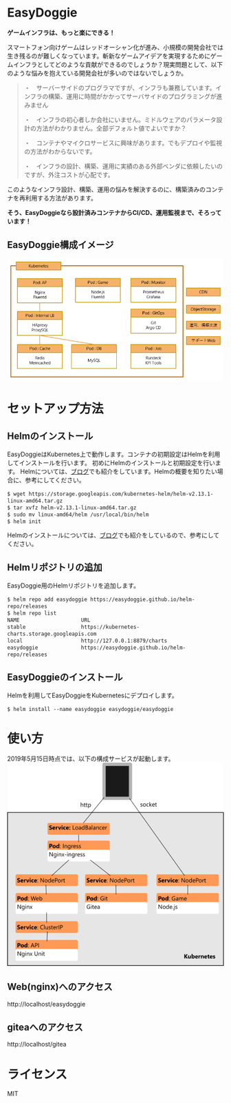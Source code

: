 # EasyDoggie
**ゲームインフラは、もっと楽にできる！**

スマートフォン向けゲームはレッドオーシャン化が進み、小規模の開発会社では生き残るのが難しくなっています。斬新なゲームアイデアを実現するためにゲームインフラとしてどのような貢献ができるのでしょうか？現実問題として、以下のような悩みを抱えている開発会社が多いのではないでしょうか。

> ・　サーバーサイドのプログラマですが、インフラも兼務しています。インフラの構築、運用に時間がかかってサーバサイドのプログラミングが進みません
>
> ・　インフラの初心者しか会社にいません。ミドルウェアのパラメータ設計の方法がわかりません。全部デフォルト値でよいですか？
> 
> ・　コンテナやマイクロサービスに興味があります。でもデプロイや監視の方法がわからないです。
> 
> ・　インフラの設計、構築、運用に実績のある外部ベンダに依頼したいのですが、外注コストが心配です。

このようなインフラ設計、構築、運用の悩みを解決するのに、構築済みのコンテナを再利用する方法があります。

**そう、EasyDoggieなら設計済みコンテナからCI/CD、運用監視まで、そろっています！**

## EasyDoggie構成イメージ
![structure](https://github.com/easydoggie/EasyDoggie/blob/master/images/structure.PNG)

# セットアップ方法
## Helmのインストール
EasyDoggieはKubernetes上で動作します。コンテナの初期設定はHelmを利用してインストールを行います。
初めにHelmのインストールと初期設定を行います。
Helmについては、[ブログ](https://www.skyarch.net/blog/?p=16335)でも紹介をしています。Helmの概要を知りたい場合に、参考にしてください。

```
$ wget https://storage.googleapis.com/kubernetes-helm/helm-v2.13.1-linux-amd64.tar.gz
$ tar xvfz helm-v2.13.1-linux-amd64.tar.gz
$ sudo mv linux-amd64/helm /usr/local/bin/helm
$ helm init
```
Helmのインストールについては、[ブログ](https://www.skyarch.net/blog/?p=16350)でも紹介をしているので、参考にしてください。

## Helmリポジトリの追加
EasyDoggie用のHelmリポジトリを追加します。
```
$ helm repo add easydoggie https://easydoggie.github.io/helm-repo/releases
$ helm repo list
NAME                    URL
stable                  https://kubernetes-charts.storage.googleapis.com
local                   http://127.0.0.1:8879/charts
easydoggie              https://easydoggie.github.io/helm-repo/releases
```

## EasyDoggieのインストール
Helmを利用してEasyDoggieをKubernetesにデプロイします。
```
$ helm install --name easydoggie easydoggie/easydoggie
```

# 使い方
2019年5月15日時点では、以下の構成サービスが起動します。
![structure_20190524](https://github.com/easydoggie/EasyDoggie/blob/master/images/structure_20190524.png)

## Web(nginx)へのアクセス
http://localhost/easydoggie

## giteaへのアクセス
http://localhost/gitea

# ライセンス
MIT
